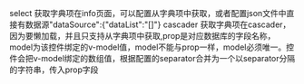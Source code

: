 select  获取字典项在info页面，可以配置从字典项中获取，或者配置json文件中直接有数据源"dataSource":{"dataList":"[]"}
cascader 获取字典项在cascader，因为要懒加载，并且只支持从字典项中获取,prop是对应数据库的字段名称，model为该控件绑定的v-model值，model不能与prop一样，model必须唯一。控件会把v-model绑定的数组值，根据配置的separator合并为一个以separator分隔的字符串，传入prop字段